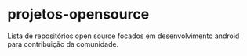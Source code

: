 # projetos-opensource
Lista de repositórios open source focados em desenvolvimento android para contribuição da comunidade.
